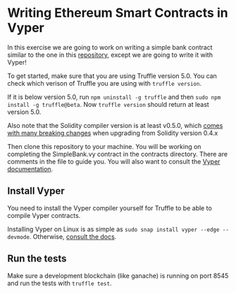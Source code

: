 # Writing Ethereum Smart Contracts in Vyper

In this exercise we are going to work on writing a simple bank
contract similar to the one in this
[repository](https://github.com/ConsenSys-Academy/simple-bank-exercise),
except we are going to write it with Vyper!

To get started, make sure that you are using Truffle version 5.0. You can check which verison of Truffle you are using with `truffle version`. 

If it is below version 5.0, run `npm uninstall -g truffle` and then `sudo npm install -g truffle@beta`. Now `truffle version` should return at least version 5.0. 

Also note that the Solidity compiler version is at least v0.5.0, which [comes with many breaking changes](https://solidity.readthedocs.io/en/latest/050-breaking-changes.html) when upgrading from Solidity version 0.4.x  

Then clone this repository to your machine. You will be working on completing the SimpleBank.vy contract in the contracts directory. There are comments in the file to guide you. You will also want to consult the [Vyper documentation](https://vyper.readthedocs.io/en/latest/).

## Install Vyper

You need to install the Vyper compiler yourself for Truffle to be able to compile Vyper contracts.

Installing Vyper on Linux is as simple as `sudo snap install vyper --edge --devmode`. Otherwise, [consult the docs](https://vyper.readthedocs.io/en/latest/installing-vyper.html).

## Run the tests

Make sure a development blockchain (like ganache) is running on port 8545 and run the tests with `truffle test`.
